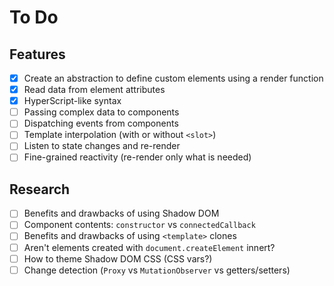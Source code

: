 # To Do

## Features

- [x] Create an abstraction to define custom elements using a render function
- [x] Read data from element attributes
- [x] HyperScript-like syntax
- [ ] Passing complex data to components
- [ ] Dispatching events from components
- [ ] Template interpolation (with or without `<slot>`)
- [ ] Listen to state changes and re-render
- [ ] Fine-grained reactivity (re-render only what is needed)

## Research

- [ ] Benefits and drawbacks of using Shadow DOM
- [ ] Component contents: `constructor` vs `connectedCallback`
- [ ] Benefits and drawbacks of using `<template>` clones
- [ ] Aren't elements created with `document.createElement` innert?
- [ ] How to theme Shadow DOM CSS (CSS vars?)
- [ ] Change detection (`Proxy` vs `MutationObserver` vs getters/setters)
